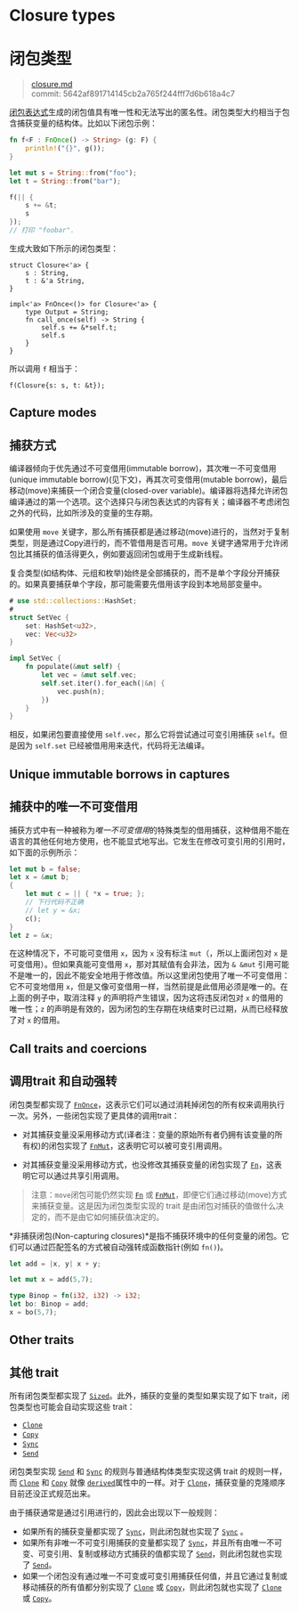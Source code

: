 # Closure types
# 闭包类型

>[closure.md](https://github.com/rust-lang/reference/blob/master/src/types/closure.md)\
>commit: 5642af891714145cb2a765f244fff7d6b618a4c7

[闭包表达式][closure expression]生成的闭包值具有唯一性和无法写出的匿名性。闭包类型大约相当于包含捕获变量的结构体。比如以下闭包示例：

```rust
fn f<F : FnOnce() -> String> (g: F) {
    println!("{}", g());
}

let mut s = String::from("foo");
let t = String::from("bar");

f(|| {
    s += &t;
    s
});
// 打印 "foobar".
```

生成大致如下所示的闭包类型：

<!-- ignore: simplified, requires unboxed_closures, fn_traits -->
```rust,ignore
struct Closure<'a> {
    s : String,
    t : &'a String,
}

impl<'a> FnOnce<()> for Closure<'a> {
    type Output = String;
    fn call_once(self) -> String {
        self.s += &*self.t;
        self.s
    }
}
```

所以调用 `f` 相当于：

<!-- ignore: continuation of above -->
```rust,ignore
f(Closure{s: s, t: &t});
```

## Capture modes
## 捕获方式

编译器倾向于优先通过不可变借用(immutable borrow)，其次唯一不可变借用(unique immutable borrow)(见下文)，再其次可变借用(mutable borrow)，最后移动(move)来捕获一个闭合变量(closed-over variable)。编译器将选择允许闭包编译通过的第一个选项。这个选择只与闭包表达式的内容有关；编译器不考虑闭包之外的代码，比如所涉及的变量的生存期。

如果使用 `move` 关键字，那么所有捕获都是通过移动(move)进行的，当然对于复制类型，则是通过Copy进行的，而不管借用是否可用。`move` 关键字通常用于允许闭包比其捕获的值活得更久，例如要返回闭包或用于生成新线程。

复合类型(如结构体、元组和枚举)始终是全部捕获的，而不是单个字段分开捕获的。如果真要捕获单个字段，那可能需要先借用该字段到本地局部变量中。

```rust
# use std::collections::HashSet;
#
struct SetVec {
    set: HashSet<u32>,
    vec: Vec<u32>
}

impl SetVec {
    fn populate(&mut self) {
        let vec = &mut self.vec;
        self.set.iter().for_each(|&n| {
            vec.push(n);
        })
    }
}
```

相反，如果闭包要直接使用 `self.vec`，那么它将尝试通过可变引用捕获 `self`。但是因为 `self.set` 已经被借用用来迭代，代码将无法编译。

## Unique immutable borrows in captures
## 捕获中的唯一不可变借用

捕获方式中有一种被称为*唯一不可变借用*的特殊类型的借用捕获，这种借用不能在语言的其他任何地方使用，也不能显式地写出。它发生在修改可变引用的引用时，如下面的示例所示：

```rust
let mut b = false;
let x = &mut b;
{
    let mut c = || { *x = true; };
    // 下行代码不正确
    // let y = &x;
    c();
}
let z = &x;
```

在这种情况下，不可能可变借用 `x`，因为 `x` 没有标注 `mut`（，所以上面闭包对 `x` 是可变借用）。但如果真能可变借用 `x`，那对其赋值有会非法，因为 `& &mut` 引用可能不是唯一的，因此不能安全地用于修改值。所以这里闭包使用了唯一不可变借用：它不可变地借用 `x`，但是又像可变借用一样，当然前提是此借用必须是唯一的。在上面的例子中，取消注释 `y` 的声明将产生错误，因为这将违反闭包对 `x` 的借用的唯一性；`z` 的声明是有效的，因为闭包的生存期在块结束时已过期，从而已经释放了对 `x` 的借用。

## Call traits and coercions
## 调用trait 和自动强转

闭包类型都实现了 [`FnOnce`]，这表示它们可以通过消耗掉闭包的所有权来调用执行一次。另外，一些闭包实现了更具体的调用trait：

* 对其捕获变量没采用移动方式(译者注：变量的原始所有者仍拥有该变量的所有权)的闭包实现了 [`FnMut`]，这表明它可以被可变引用调用。

* 对其捕获变量没采用移动方式，也没修改其捕获变量的闭包实现了 [`Fn`]，这表明它可以通过共享引用调用。

> 注意：`move`闭包可能仍然实现 [`Fn`] 或 [`FnMut`]，即便它们通过移动(move)方式来捕获变量。这是因为闭包类型实现的 trait 是由闭包对捕获的值做什么决定的，而不是由它如何捕获值决定的。

*非捕获闭包(Non-capturing closures)*是指不捕获环境中的任何变量的闭包。它们可以通过匹配签名的方式被自动强转成函数指针(例如 `fn()`)。

```rust
let add = |x, y| x + y;

let mut x = add(5,7);

type Binop = fn(i32, i32) -> i32;
let bo: Binop = add;
x = bo(5,7);
```

## Other traits
## 其他 trait

所有闭包类型都实现了 [`Sized`]。此外，捕获的变量的类型如果实现了如下 trait，闭包类型也可能会自动实现这些 trait：

* [`Clone`]
* [`Copy`]
* [`Sync`]
* [`Send`]

闭包类型实现 [`Send`] 和 [`Sync`] 的规则与普通结构体类型实现这俩 trait 的规则一样，而 [`Clone`] 和 [`Copy`] 就像 [`derived`][derived]属性中的一样。对于 [`Clone`]，捕获变量的克隆顺序目前还没正式规范出来。

由于捕获通常是通过引用进行的，因此会出现以下一般规则：

* 如果所有的捕获变量都实现了 [`Sync`]，则此闭包就也实现了 [`Sync`] 。
* 如果所有非唯一不可变引用捕获的变量都实现了 [`Sync`]，并且所有由唯一不可变、可变引用、复制或移动方式捕获的值都实现了 [`Send`]，则此闭包就也实现了 [`Send`]。
* 如果一个闭包没有通过唯一不可变或可变引用捕获任何值，并且它通过复制或移动捕获的所有值都分别实现了 [`Clone`] 或 [`Copy`]，则此闭包就也实现了 [`Clone`] 或 [`Copy`]。

[`Clone`]: ../special-types-and-traits.md#clone
[`Copy`]: ../special-types-and-traits.md#copy
[`FnMut`]: https://doc.rust-lang.org/std/ops/trait.FnMut.html
[`FnOnce`]: https://doc.rust-lang.org/std/ops/trait.FnOnce.html
[`Fn`]: https://doc.rust-lang.org/std/ops/trait.Fn.html
[`Send`]: ../special-types-and-traits.md#send
[`Sized`]: ../special-types-and-traits.md#sized
[`Sync`]: ../special-types-and-traits.md#sync
[closure expression]: ../expressions/closure-expr.md
[derived]: ../attributes/derive.md
